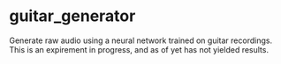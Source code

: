 # guitar_generator
Generate raw audio using a neural network trained on guitar recordings. This is an expirement in progress, and as of yet has not yielded results. 
